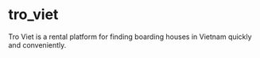 # tro_viet
Tro Viet is a rental platform for finding boarding houses in Vietnam quickly and conveniently.